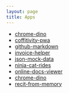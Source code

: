 ```yaml
---
layout: page
title: Apps
---
```


<div class="col-md-12 col-sm-12 col-xs-12">
    <ul class="list-unstyled">
        <li><span><a href="{{ BASE_PATH }}/apps/chrome-dino">chrome-dino</a></span></li>
        <li><span><a href="{{ BASE_PATH }}/apps/coffitivity-pwa">coffitivity-pwa</a></span></li>
        <li><span><a href="{{ BASE_PATH }}/apps/github-markdown">github-markdown</a></span></li>
        <li><span><a href="{{ BASE_PATH }}/apps/invoice-helper">invoice-helper</a></span></li>
        <li><span><a href="{{ BASE_PATH }}/apps/json-mock-data">json-mock-data</a></span></li>
        <li><span><a href="{{ BASE_PATH }}/apps/ninja-cat-rides">ninja-cat-rides</a></span></li>
        <li><span><a href="{{ BASE_PATH }}/apps/online-docs-viewer">online-docs-viewer</a></span></li>
        <li><span><a href="{{ BASE_PATH }}/apps/chrome-dino">chrome-dino</a></span></li>
        <li><span><a href="{{ BASE_PATH }}/apps/recit-from-memory">recit-from-memory</a></span></li>
    </ul>
</div>

<div class="clearfix"></div>